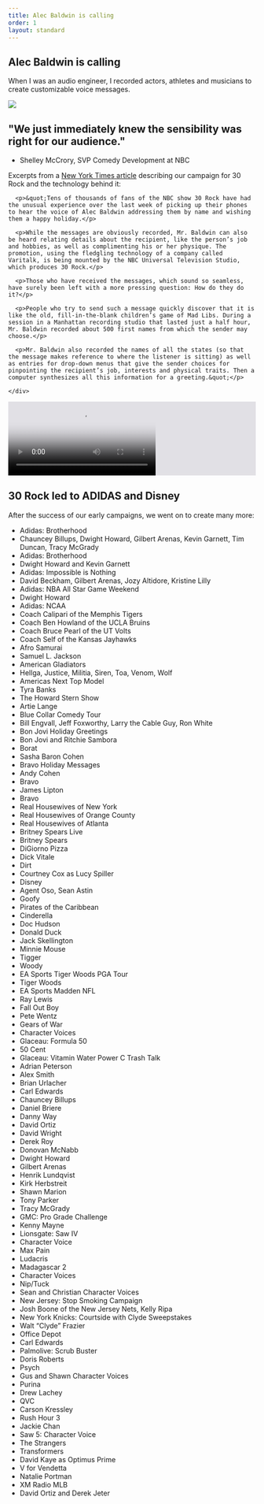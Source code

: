 ```yaml
---
title: Alec Baldwin is calling
order: 1
layout: standard
---
```

<section>
    <div class="title">
      <div>
        <h1>Alec Baldwin is calling</h1>
      </div>
        <div>
        <p>When I was an audio engineer, I recorded actors, athletes and musicians to create customizable voice messages.</p>
    </div>
  </div>
</section>

<section>
  <img src="https://res.cloudinary.com/benludwig/image/upload/f_auto,q_auto:best/v1589833997/recording_ptdltg.png">
</section>

<section>
  <div class="split-column">
    <div>
      <h2>&quot;We just immediately knew the sensibility was right for our audience.&quot;</h2>
      <ul class="type-unordered-list">
        <li class="type-list-muted">Shelley McCrory, SVP Comedy Development at NBC</li>
      </ul>
    </div>
    <div>
      <p>Excerpts from a <a href="https://www.nytimes.com/2006/12/19/arts/television/19bald.html" target="_blank">New York Times article</a> describing our campaign for 30 Rock and the technology behind it:</p>

      <p>&quot;Tens of thousands of fans of the NBC show 30 Rock have had the unusual experience over the last week of picking up their phones to hear the voice of Alec Baldwin addressing them by name and wishing them a happy holiday.</p>

      <p>While the messages are obviously recorded, Mr. Baldwin can also be heard relating details about the recipient, like the person’s job and hobbies, as well as complimenting his or her physique. The promotion, using the fledgling technology of a company called Varitalk, is being mounted by the NBC Universal Television Studio, which produces 30 Rock.</p>

      <p>Those who have received the messages, which sound so seamless, have surely been left with a more pressing question: How do they do it?</p>

      <p>People who try to send such a message quickly discover that it is like the old, fill-in-the-blank children’s game of Mad Libs. During a session in a Manhattan recording studio that lasted just a half hour, Mr. Baldwin recorded about 500 first names from which the sender may choose.</p>

      <p>Mr. Baldwin also recorded the names of all the states (so that the message makes reference to where the listener is sitting) as well as entries for drop-down menus that give the sender choices for pinpointing the recipient’s job, interests and physical traits. Then a computer synthesizes all this information for a greeting.&quot;</p>

    </div>
  </div>
</section>

  <section>
    <div class="video-desktop video-background" style="background-color:#E1E0E5;">
    <video controls poster="https://res.cloudinary.com/benludwig/image/upload/f_auto,q_auto:best/v1576776149/jackaudio_frame_j9agtw.png">
      <source src="https://res.cloudinary.com/benludwig/video/upload/vc_auto/v1576786663/jackaudio_medium_render_ayojqg.mp4">
      <source src="https://res.cloudinary.com/benludwig/video/upload/vc_auto/v1576786663/jackaudio_medium_render_ayojqg.webm" type="video/webm">
      Your browser does not support the video tag.
    </video>
  </div>
</section>

<section>
  <div class="split-column">
    <div>
      <h2>30 Rock led to ADIDAS and Disney</h2>
    </div>
    <div>
    <p>After the success of our early campaigns, we went on to create many more:</p>
    <ul class="type-unordered-list">
      <li class="type-list">Adidas: Brotherhood</li>
      <li class="type-list-muted">Chauncey Billups, Dwight Howard, Gilbert Arenas, Kevin Garnett, Tim Duncan, Tracy McGrady</li>
      <li class="type-list">Adidas: Brotherhood</li>
      <li class="type-list-muted">Dwight Howard and Kevin Garnett</li>
      <li class="type-list">Adidas: Impossible is Nothing</li>
      <li class="type-list-muted">David Beckham, Gilbert Arenas, Jozy Altidore, Kristine Lilly</li>
      <li class="type-list">Adidas: NBA All Star Game Weekend</li>
      <li class="type-list-muted">Dwight Howard</li>
      <li class="type-list">Adidas: NCAA</li>
      <li class="type-list-muted">Coach Calipari of the Memphis Tigers</li>
      <li class="type-list-muted">Coach Ben Howland of the UCLA Bruins</li>
      <li class="type-list-muted">Coach Bruce Pearl of the UT Volts</li>
      <li class="type-list-muted">Coach Self of the Kansas Jayhawks</li>
      <li class="type-list">Afro Samurai</li>
      <li class="type-list-muted">Samuel L. Jackson</li>
      <li class="type-list">American Gladiators</li>
      <li class="type-list-muted">Hellga, Justice, Militia, Siren, Toa, Venom, Wolf</li>
      <li class="type-list">Americas Next Top Model</li>
      <li class="type-list-muted">Tyra Banks</li>
      <li class="type-list">The Howard Stern Show</li>
      <li class="type-list-muted">Artie Lange</li>
      <li class="type-list">Blue Collar Comedy Tour</li>
      <li class="type-list-muted">Bill Engvall, Jeff Foxworthy, Larry the Cable Guy, Ron White</li>
      <li class="type-list">Bon Jovi Holiday Greetings</li>
      <li class="type-list-muted">Bon Jovi and Ritchie Sambora</li>
      <li class="type-list">Borat</li>
      <li class="type-list-muted">Sasha Baron Cohen</li>
      <li class="type-list">Bravo Holiday Messages</li>
      <li class="type-list-muted">Andy Cohen</li>
      <li class="type-list">Bravo</li>
      <li class="type-list-muted">James Lipton</li>
      <li class="type-list">Bravo</li>
      <li class="type-list-muted">Real Housewives of New York</li>
      <li class="type-list-muted">Real Housewives of Orange County</li>
      <li class="type-list-muted">Real Housewives of Atlanta</li>
      <li class="type-list">Britney Spears Live</li>
      <li class="type-list-muted">Britney Spears</li>
      <li class="type-list">DiGiorno Pizza</li>
      <li class="type-list-muted">Dick Vitale</li>
      <li class="type-list">Dirt</li>
      <li class="type-list-muted">Courtney Cox as Lucy Spiller</li>
      <li class="type-list">Disney</li>
      <li class="type-list-muted">Agent Oso, Sean Astin</li>
      <li class="type-list-muted">Goofy</li>
      <li class="type-list-muted">Pirates of the Caribbean</li>
      <li class="type-list-muted">Cinderella</li>
      <li class="type-list-muted">Doc Hudson</li>
      <li class="type-list-muted">Donald Duck</li>
      <li class="type-list-muted">Jack Skellington</li>
      <li class="type-list-muted">Minnie Mouse</li>
      <li class="type-list-muted">Tigger</li>
      <li class="type-list-muted">Woody</li>
      <li class="type-list">EA Sports Tiger Woods PGA Tour</li>
      <li class="type-list-muted">Tiger Woods</li>
      <li class="type-list">EA Sports Madden NFL</li>
      <li class="type-list-muted">Ray Lewis</li>
      <li class="type-list">Fall Out Boy</li>
      <li class="type-list-muted">Pete Wentz</li>
      <li class="type-list">Gears of War</li>
      <li class="type-list-muted">Character Voices</li>
      <li class="type-list">Glaceau: Formula 50</li>
      <li class="type-list-muted">50 Cent</li>
      <li class="type-list">Glaceau: Vitamin Water Power C Trash Talk</li>
      <li class="type-list-muted">Adrian Peterson</li>
      <li class="type-list-muted">Alex Smith</li>
      <li class="type-list-muted">Brian Urlacher</li>
      <li class="type-list-muted">Carl Edwards</li>
      <li class="type-list-muted">Chauncey Billups</li>
      <li class="type-list-muted">Daniel Briere</li>
      <li class="type-list-muted">Danny Way</li>
      <li class="type-list-muted">David Ortiz</li>
      <li class="type-list-muted">David Wright</li>
      <li class="type-list-muted">Derek Roy</li>
      <li class="type-list-muted">Donovan McNabb</li>
      <li class="type-list-muted">Dwight Howard</li>
      <li class="type-list-muted">Gilbert Arenas</li>
      <li class="type-list-muted">Henrik Lundqvist</li>
      <li class="type-list-muted">Kirk Herbstreit</li>
      <li class="type-list-muted">Shawn Marion</li>
      <li class="type-list-muted">Tony Parker</li>
      <li class="type-list-muted">Tracy McGrady</li>
      <li class="type-list">GMC: Pro Grade Challenge</li>
      <li class="type-list-muted">Kenny Mayne</li>
      <li class="type-list">Lionsgate: Saw IV</li>
      <li class="type-list-muted">Character Voice</li>
      <li class="type-list">Max Pain</li>
      <li class="type-list-muted">Ludacris</li>
      <li class="type-list">Madagascar 2</li>
      <li class="type-list-muted">Character Voices</li>
      <li class="type-list">Nip/Tuck</li>
      <li class="type-list-muted">Sean and Christian Character Voices</li>
      <li class="type-list">New Jersey: Stop Smoking Campaign</li>
      <li class="type-list-muted">Josh Boone of the New Jersey Nets, Kelly Ripa</li>
      <li class="type-list">New York Knicks: Courtside with Clyde Sweepstakes</li>
      <li class="type-list-muted">Walt “Clyde” Frazier</li>
      <li class="type-list">Office Depot</li>
      <li class="type-list-muted">Carl Edwards</li>
      <li class="type-list">Palmolive: Scrub Buster</li>
      <li class="type-list-muted">Doris Roberts</li>
      <li class="type-list">Psych</li>
      <li class="type-list-muted">Gus and Shawn Character Voices</li>
      <li class="type-list">Purina</li>
      <li class="type-list-muted">Drew Lachey</li>
      <li class="type-list">QVC</li>
      <li class="type-list-muted">Carson Kressley</li>
      <li class="type-list">Rush Hour 3</li>
      <li class="type-list-muted">Jackie Chan</li>
      <li class="type-list">Saw 5: Character Voice</li>
      <li class="type-list-muted">The Strangers</li>
      <li class="type-list">Transformers</li>
      <li class="type-list-muted">David Kaye as Optimus Prime</li>
      <li class="type-list">V for Vendetta</li>
      <li class="type-list-muted">Natalie Portman</li>
      <li class="type-list">XM Radio MLB</li>
      <li class="type-list-muted">David Ortiz and Derek Jeter</li>
    </ul>
    </div>
  </div>
</section>
